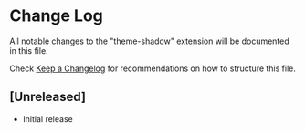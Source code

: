 # Change Log

All notable changes to the "theme-shadow" extension will be documented in this file.

Check [Keep a Changelog](http://keepachangelog.com/) for recommendations on how to structure this file.

## [Unreleased]

- Initial release
